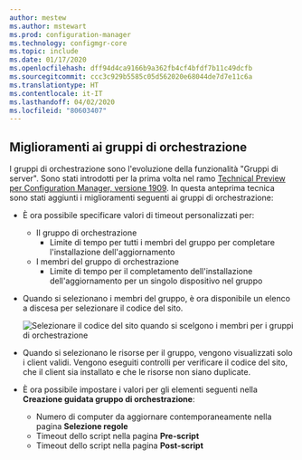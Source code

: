 ```yaml
---
author: mestew
ms.author: mstewart
ms.prod: configuration-manager
ms.technology: configmgr-core
ms.topic: include
ms.date: 01/17/2020
ms.openlocfilehash: dff94d4ca9166b9a362fb4cf4bfdf7b11c49dcfb
ms.sourcegitcommit: ccc3c929b5585c05d562020e68044de7d7e11c6a
ms.translationtype: HT
ms.contentlocale: it-IT
ms.lasthandoff: 04/02/2020
ms.locfileid: "80603407"
---
```

## <a name="improvements-to-orchestration-groups"></a><a name="bkmk_orch"></a> Miglioramenti ai gruppi di orchestrazione
<!--3098816-->

I gruppi di orchestrazione sono l'evoluzione della funzionalità "Gruppi di server". Sono stati introdotti per la prima volta nel ramo [Technical Preview per Configuration Manager, versione 1909](/configmgr/core/get-started/2019/technical-preview-1909). In questa anteprima tecnica sono stati aggiunti i miglioramenti seguenti ai gruppi di orchestrazione:

- È ora possibile specificare valori di timeout personalizzati per:
  - Il gruppo di orchestrazione
    - Limite di tempo per tutti i membri del gruppo per completare l'installazione dell'aggiornamento
   - I membri del gruppo di orchestrazione
     - Limite di tempo per il completamento dell'installazione dell'aggiornamento per un singolo dispositivo nel gruppo

- Quando si selezionano i membri del gruppo, è ora disponibile un elenco a discesa per selezionare il codice del sito.

   ![Selezionare il codice del sito quando si scelgono i membri per i gruppi di orchestrazione](../../media/3098816-orchestration-groups-site-code.png)

- Quando si selezionano le risorse per il gruppo, vengono visualizzati solo i client validi. Vengono eseguiti controlli per verificare il codice del sito, che il client sia installato e che le risorse non siano duplicate.

- È ora possibile impostare i valori per gli elementi seguenti nella **Creazione guidata gruppo di orchestrazione**:
    - Numero di computer da aggiornare contemporaneamente nella pagina **Selezione regole**
    - Timeout dello script nella pagina **Pre-script**
    - Timeout dello script nella pagina **Post-script**




